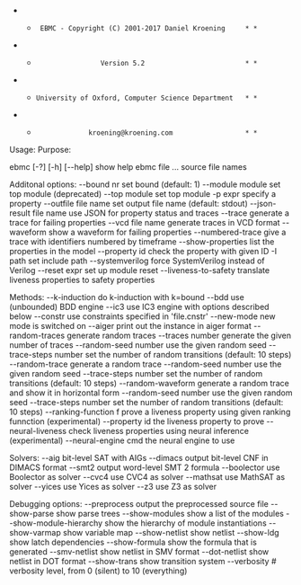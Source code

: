 
* *      EBMC - Copyright (C) 2001-2017 Daniel Kroening     * *
* *                     Version 5.2                         * *
* *     University of Oxford, Computer Science Department   * *
* *                  kroening@kroening.com                  * *

Usage:                       Purpose:

 ebmc [-?] [-h] [--help]      show help
 ebmc file ...                source file names

Additonal options:
 --bound nr                   set bound (default: 1)
 --module module              set top module (deprecated)
 --top module                 set top module
 -p expr                      specify a property
 --outfile file name          set output file name (default: stdout)
 --json-result file name      use JSON for property status and traces
 --trace                      generate a trace for failing properties
 --vcd file name              generate traces in VCD format
 --waveform                   show a waveform for failing properties
 --numbered-trace             give a trace with identifiers numbered by 
                              timeframe
 --show-properties            list the properties in the model
 --property id                check the property with given ID
 -I path                      set include path
 --systemverilog              force SystemVerilog instead of Verilog
 --reset expr                 set up module reset
 --liveness-to-safety         translate liveness properties to safety properties

Methods:
 --k-induction                do k-induction with k=bound
 --bdd                        use (unbounded) BDD engine
 --ic3                        use IC3 engine with options described below
    --constr                  use constraints specified in 'file.cnstr'
    --new-mode                new mode is switched on
    --aiger                   print out the instance in aiger format
 --random-traces              generate random traces
    --traces number           generate the given number of traces
    --random-seed number      use the given random seed
    --trace-steps number      set the number of random transitions (default: 10 
                              steps)
 --random-trace               generate a random trace
    --random-seed number      use the given random seed
    --trace-steps number      set the number of random transitions (default: 10 
                              steps)
 --random-waveform            generate a random trace and show it in horizontal 
                              form
    --random-seed number      use the given random seed
    --trace-steps number      set the number of random transitions (default: 10 
                              steps)
 --ranking-function f         prove a liveness property using given ranking 
                              funnction (experimental)
    --property id             the liveness property to prove
 --neural-liveness            check liveness properties using neural inference 
                              (experimental)
    --neural-engine cmd       the neural engine to use

Solvers:
 --aig                        bit-level SAT with AIGs
 --dimacs                     output bit-level CNF in DIMACS format
 --smt2                       output word-level SMT 2 formula
 --boolector                  use Boolector as solver
 --cvc4                       use CVC4 as solver
 --mathsat                    use MathSAT as solver
 --yices                      use Yices as solver
 --z3                         use Z3 as solver

Debugging options:
 --preprocess                 output the preprocessed source file
 --show-parse                 show parse trees
 --show-modules               show a list of the modules
 --show-module-hierarchy      show the hierarchy of module instantiations
 --show-varmap                show variable map
 --show-netlist               show netlist
 --show-ldg                   show latch dependencies
 --show-formula               show the formula that is generated
 --smv-netlist                show netlist in SMV format
 --dot-netlist                show netlist in DOT format
 --show-trans                 show transition system
 --verbosity #                verbosity level, from 0 (silent) to 10 
                              (everything)

